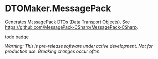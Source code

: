 # DTOMaker.MessagePack
Generates MessagePack DTOs (Data Transport Objects). See https://github.com/MessagePack-CSharp/MessagePack-CSharp.

todo badge

*Warning: This is pre-release software under active development. Not for production use. Breaking changes occur often.*
